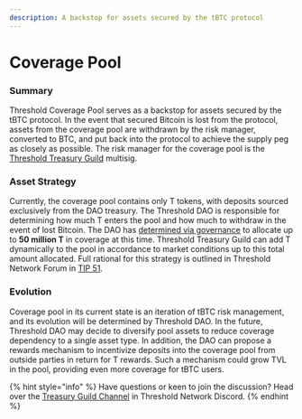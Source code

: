 ```yaml
---
description: A backstop for assets secured by the tBTC protocol
---
```


# Coverage Pool

### Summary

Threshold Coverage Pool serves as a backstop for assets secured by the tBTC protocol. In the event that secured Bitcoin is lost from the protocol, assets from the coverage pool are withdrawn by the risk manager, converted to BTC, and put back into the protocol to achieve the supply peg as closely as possible. The risk manager for the coverage pool is the [Threshold Treasury Guild](https://docs.threshold.network/governance/dao/guilds) multisig.

### Asset Strategy

Currently, the coverage pool contains only T tokens, with deposits sourced exclusively from the DAO treasury. The Threshold DAO is responsible for determining how much T enters the pool and how much to withdraw in the event of lost Bitcoin. The DAO has [determined via governance](https://etherscan.io/tx/0x26806758e05ff3f31d2e85a2875803905fc6c8a68b6c34b4201ebeb44399a27a) to allocate up to **50 million T** in coverage at this time. Threshold Treasury Guild can add T dynamically to the pool in accordance to market conditions up to this total amount allocated. Full rational for this strategy is outlined in Threshold Network Forum in [TIP 51](https://forum.threshold.network/t/tip-51-coverage-pool-allocation/610).&#x20;

### Evolution

Coverage pool in its current state is an iteration of tBTC risk management, and its evolution will be determined by Threshold DAO. In the future, Threshold DAO may decide to diversify pool assets to reduce coverage dependency to a single asset type. In addition, the DAO can propose a rewards mechanism to incentivize deposits into the coverage pool from outside parties in return for T rewards. Such a mechanism could grow TVL in the pool, providing even more coverage for tBTC users.

{% hint style="info" %}
Have questions or keen to join the discussion? Head over the [Treasury Guild Channel](https://discord.com/channels/866378471868727316/971861255100981277) in Threshold Network Discord.&#x20;
{% endhint %}
